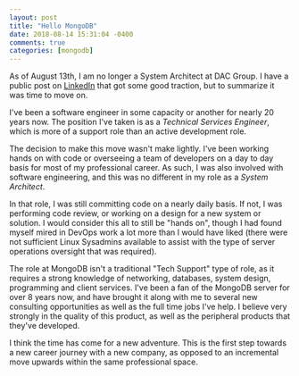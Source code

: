 ```yaml
---
layout: post
title: "Hello MongoDB"
date: 2018-08-14 15:31:04 -0400
comments: true
categories: [mongodb]
---
```


As of August 13th, I am no longer a System Architect at DAC Group. I have a public post on [LinkedIn](https://www.linkedin.com/feed/update/urn:li:activity:6432589236368601088/) that got some good traction, but to summarize it was time to move on.

I've been a software engineer in some capacity or another for nearly 20 years now. The position I've taken is as a *Technical Services Engineer*, which is more of a support role than an active development role.

The decision to make this move wasn't make lightly. I've been working hands on with code or overseeing a team of developers on a day to day basis for most of my professional career. As such, I was also involved with software engineering, and this was no different in my role as a *System Architect*.

In that role, I was still committing code on a nearly daily basis. If not, I was performing code review, or working on a design for a new system or solution. I would consider this all to still be "hands on", though I had found myself mired in DevOps work a lot more than I would have liked (there were not sufficient Linux Sysadmins available to assist with the type of server operations oversight that was required).

The role at MongoDB isn't a traditional "Tech Support" type of role, as it requires a strong knowledge of networking, databases, system design, programming and client services. I've been a fan of the MongoDB server for over 8 years now, and have brought it along with me to several new consulting opportunities as well as the full time jobs I've help. I believe very strongly in the quality of this product, as well as the peripheral products that they've developed.

I think the time has come for a new adventure. This is the first step towards a new career journey with a new company, as opposed to an incremental move upwards within the same professional space.